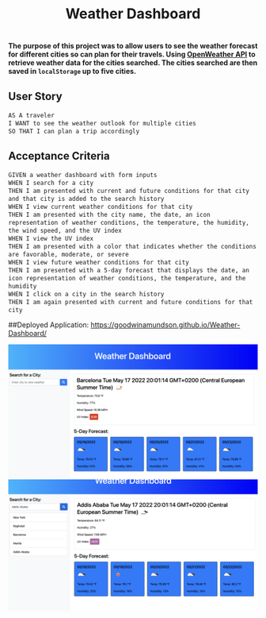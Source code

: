 <h1 align="center">Weather Dashboard<h1>

#### The purpose of this project was to allow users to see the weather forecast for different cities so can plan for their travels. Using [OpenWeather API](https://openweathermap.org/api) to retrieve weather data for the cities searched.  The cities searched are then saved in `localStorage` up to five cities.

## User Story

```
AS A traveler
I WANT to see the weather outlook for multiple cities
SO THAT I can plan a trip accordingly
```

## Acceptance Criteria

```
GIVEN a weather dashboard with form inputs
WHEN I search for a city
THEN I am presented with current and future conditions for that city and that city is added to the search history
WHEN I view current weather conditions for that city
THEN I am presented with the city name, the date, an icon representation of weather conditions, the temperature, the humidity, the wind speed, and the UV index
WHEN I view the UV index
THEN I am presented with a color that indicates whether the conditions are favorable, moderate, or severe
WHEN I view future weather conditions for that city
THEN I am presented with a 5-day forecast that displays the date, an icon representation of weather conditions, the temperature, and the humidity
WHEN I click on a city in the search history
THEN I am again presented with current and future conditions for that city
```

##Deployed Application: https://goodwinamundson.github.io/Weather-Dashboard/


<img src="./assets/images/one-city.png" />
<img src="./assets/images/five-city.png" />






